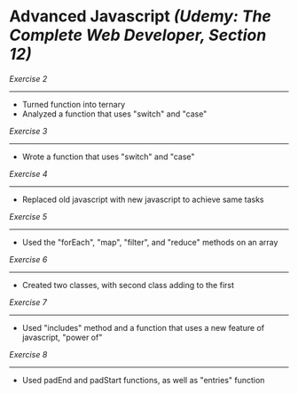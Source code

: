 # Advanced Javascript *(Udemy: The Complete Web Developer, Section 12)*

*Exercise 2*
**********
- Turned function into ternary
- Analyzed a function that uses "switch" and "case"

*Exercise 3*
**********
- Wrote a function that uses "switch" and "case"

*Exercise 4*
**********
- Replaced old javascript with new javascript to achieve same tasks

*Exercise 5*
**********
- Used the "forEach", "map", "filter", and "reduce" methods on an array

*Exercise 6*
**********
- Created two classes, with second class adding to the first

*Exercise 7*
**********
- Used "includes" method and a function that uses a new feature of javascript, "power of" 

*Exercise 8*
**********
- Used padEnd and padStart functions, as well as "entries" function 



